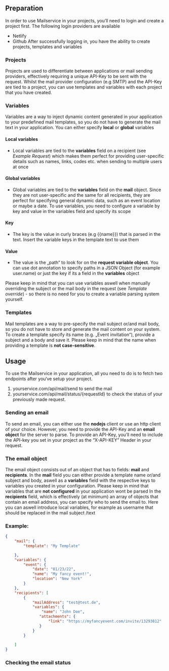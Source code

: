 

## Preparation
In order to use Mailservice in your projects, you’ll need to login and create a project first. The following login providers are available
- Netlify
- Github
After successfully logging in, you have the ability to create projects, templates and variables
### Projects
Projects are used to differentiate between applications or mail sending providers, effectively requiring a unique API-Key to be sent with the request. Whilst the mail provider configuration (e.g SMTP) and the API-Key are tied to a project, you can use templates and variables with each project that you have created.

### Variables
Variables are a way to inject dynamic content generated in your application to your predefined mail templates, so you do not have to generate the mail text in your application. You can either specify **local** or **global** variables
#### Local variables
- Local variables are tied to the **variables** field on a recipient (see *Example Request*) which makes them perfect for providing user-specific details such as names, links, codes etc. when sending to multiple users at once
#### Global variables
- Global variables are tied to the **variables** field on the **mail** object. Since they are not user-specific and the same for all recipients, they are perfect for specifying general dynamic data, such as an event location or maybe a date. 
To use variables, you need to configure a variable by key and value in the variables field and specify its scope
#### Key
- The  key is the value in curly braces (e.g {{name}}) that is parsed in the text. Insert the variable keys in the template text to use them
#### Value
- The value is the „path“ to look for on the **request variable object**. You can use dot annotation to specify paths in a JSON Object (for example user.name) or just the key if its a field in the **variables** object

Please keep in mind that you can use variables aswell when manually overriding the subject or the mail body in the request (see *Template override*) - so there is no need for you to create a variable parsing system yourself.

### Templates
Mail templates are a way to pre-specify the mail subject or/and mail body, so you do not have to store and generate the mail content on your system. To create a template specify its name (e.g. „Event invitation“), provide a subject and a body and save it. Please keep in mind that the name when providing a template is **not case-sensitive**.

## Usage
To use the Mailservice in your application, all you need to do is to fetch two endpoints after you‘ve setup your project. 
1. yourservice.com/api/mail/send to send the mail
2. yourservice.com/api/mail/status/{requestId} to check the status of your previously made request.

### Sending an email
To send an email, you can either use the **nodejs** client or use an http client of your choice. However, you need to provide the API-Key and an **email object** for the server to parse.
To provide an API-Key, you’ll need to include the API-key you set in your project as the “X-API-KEY” Header in your request.

### The email object
The email object consists out of an object that has to fields: **mail** and **recipients**. In the **mail** field you can either provide a template name or/and subject and body, aswell as a **variables** field with the respective keys to variables you created in your configuration. Please keep in mind that variables that are **not configured** in your application wont be parsed
In the **recipients** field, which is effectively (at minimum) an array of objects that contain an email address, you can specify who to send the email to. Here you can aswell introduce local variables, for example as username that should be replaced in the mail subject /text

### Example:
```json
{
    "mail": {
        "template": "My Template"

    },
    "variables": {
        "event": {
            "date": "01/23/22",
            "name": "My fancy event!",
            "location": "New York"
        }
    },
    "recipients": [
        {
            "mailAddress": "test@test.de",
            "variables": {
                "name": "John Doe",
               "attachments": {
                   "link": "https://myfancyevent.com/invite/13293812"
               }
            }
        }
         
    ]
}
```

### Checking the email status

